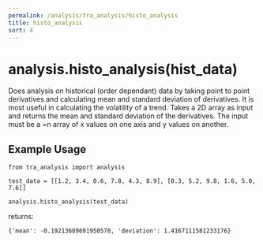 ```yaml
---
permalink: /analysis/tra_analysis/histo_analysis
title: histo_analysis
sort: 4
---
```


# analysis.histo_analysis(hist_data)

Does analysis on historical (order dependant) data by taking point to point derivatives and calculating mean and standard deviation of derivatives. It is most useful in calculating the volatility of a trend. Takes a 2D array as input and returns the mean and standard deviation of the derivatives. The input must be a =n array of x values on one axis and y values on another. 

## Example Usage
```
from tra_analysis import analysis

test_data = [[1.2, 3.4, 0.6, 7.8, 4.3, 8.9], [0.3, 5.2, 9.8, 1.6, 5.0, 7.6]]

analysis.histo_analysis(test_data)
```
returns:
```
{'mean': -0.19213689691950578, 'deviation': 1.4167111581233176}
```